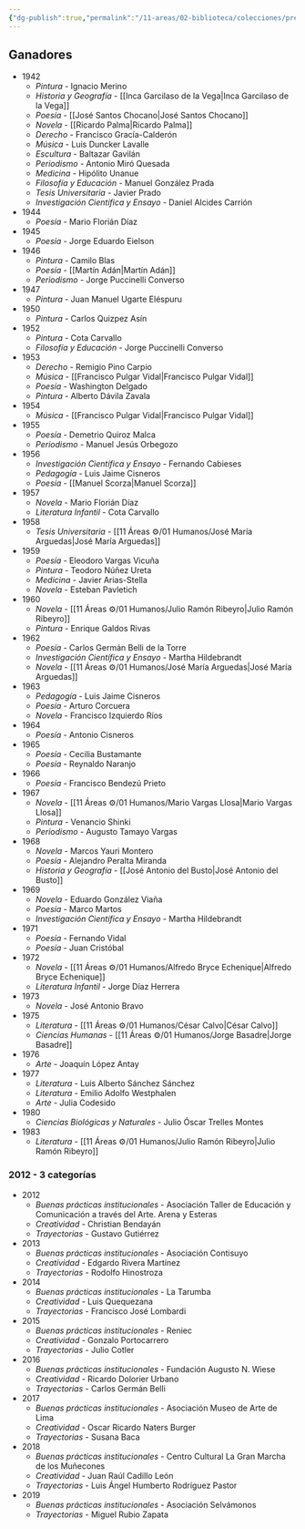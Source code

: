 ```yaml
---
{"dg-publish":true,"permalink":"/11-areas/02-biblioteca/colecciones/premio-nacional-de-cultura-peru/","noteIcon":""}
---
```



## Ganadores
- 1942
	- *Pintura* - Ignacio Merino
	- *Historia y Geografía* - [[Inca Garcilaso de la Vega\|Inca Garcilaso de la Vega]]
	- *Poesía* - [[José Santos Chocano\|José Santos Chocano]]
	- *Novela* - [[Ricardo Palma\|Ricardo Palma]]
	- *Derecho* - Francisco Gracía-Calderón
	- *Música* - Luis Duncker Lavalle
	- *Escultura* - Baltazar Gavilán
	- *Periodismo* - Antonio Miró Quesada
	- *Medicina* - Hipólito Unanue
	- *Filosofía y Educación* - Manuel González Prada
	- *Tesis Universitaria* - Javier Prado
	- *Investigación Científica y Ensayo* - Daniel Alcides Carrión
- 1944
	- *Poesía* - Mario Florián Díaz
- 1945
	- *Poesía* - Jorge Eduardo Eielson
- 1946
	- *Pintura* - Camilo Blas
	- *Poesía* - [[Martín Adán\|Martín Adán]]
	- *Periodismo* - Jorge Puccinelli Converso
- 1947
	- *Pintura* - Juan Manuel Ugarte Eléspuru
- 1950
	- *Pintura* - Carlos Quizpez Asín
- 1952
	- *Pintura* - Cota Carvallo
	- *Filosofía y Educación* - Jorge Puccinelli Converso 
- 1953
	- *Derecho* - Remigio Pino Carpio
	- *Música* - [[Francisco Pulgar Vidal\|Francisco Pulgar Vidal]]
	- *Poesía* - Washington Delgado
	- *Pintura* - Alberto Dávila Zavala
- 1954
	- *Música* - [[Francisco Pulgar Vidal\|Francisco Pulgar Vidal]]
- 1955
	- *Poesía* - Demetrio Quiroz Malca
	- *Periodismo* - Manuel Jesús Orbegozo
- 1956
	- *Investigación Científica y Ensayo* - Fernando Cabieses
	- *Pedagogía* - Luis Jaime Cisneros
	- *Poesía* - [[Manuel Scorza\|Manuel Scorza]]
- 1957
	- *Novela* - Mario Florián Díaz
	- *Literatura Infantil* - Cota Carvallo
- 1958
	- *Tesis Universitaria* - [[11 Áreas ⚙/01 Humanos/José María Arguedas\|José María Arguedas]]
- 1959
	- *Poesía* - Eleodoro Vargas Vicuña
	- *Pintura* - Teodoro Núñez Ureta
	- *Medicina* - Javier Arias-Stella
	- *Novela* - Esteban Pavletich
- 1960
	- *Novela* - [[11 Áreas ⚙/01 Humanos/Julio Ramón Ribeyro\|Julio Ramón Ribeyro]]
	- *Pintura* - Enrique Galdos Rivas
- 1962
	- *Poesía* - Carlos Germán Belli de la Torre
	- *Investigación Científica y Ensayo* - Martha Hildebrandt
	- *Novela* - [[11 Áreas ⚙/01 Humanos/José María Arguedas\|José María Arguedas]]
- 1963
	- *Pedagogía* - Luis Jaime Cisneros
	- *Poesía* - Arturo Corcuera
	- *Novela* - Francisco Izquierdo Ríos
- 1964
	- *Poesía* - Antonio Cisneros
- 1965
	- *Poesía* - Cecilia Bustamante
	- *Poesía* - Reynaldo Naranjo
- 1966
	- *Poesía* - Francisco Bendezú Prieto
- 1967
	- *Novela* - [[11 Áreas ⚙/01 Humanos/Mario Vargas Llosa\|Mario Vargas Llosa]]
	- *Pintura* - Venancio Shinki
	- *Periodismo* - Augusto Tamayo Vargas
- 1968
	- *Novela* - Marcos Yauri Montero
	- *Poesía* - Alejandro Peralta Miranda
	- *Historia y Geografía* - [[José Antonio del Busto\|José Antonio del Busto]]
- 1969
	- *Novela* - Eduardo González Viaña
	- *Poesía* - Marco Martos
	- *Investigación Científica y Ensayo* - Martha Hildebrandt
- 1971
	- *Poesía* - Fernando Vidal
	- *Poesía* - Juan Cristóbal
- 1972
	- *Novela* - [[11 Áreas ⚙/01 Humanos/Alfredo Bryce Echenique\|Alfredo Bryce Echenique]]
	- *Literatura Infantil* - Jorge Díaz Herrera
- 1973
	- *Novela* - José Antonio Bravo
- 1975
	- *Literatura* - [[11 Áreas ⚙/01 Humanos/César Calvo\|César Calvo]]
	- *Ciencias Humanas* - [[11 Áreas ⚙/01 Humanos/Jorge Basadre\|Jorge Basadre]]
- 1976
	- *Arte* - Joaquín López Antay
- 1977
	- *Literatura* - Luis Alberto Sánchez Sánchez
	- *Literatura* - Emilio Adolfo Westphalen
	- *Arte* - Julia Codesido
- 1980
	- *Ciencias Biológicas y Naturales* - Julio Óscar Trelles Montes
- 1983
	- *Literatura* - [[11 Áreas ⚙/01 Humanos/Julio Ramón Ribeyro\|Julio Ramón Ribeyro]]
### 2012 - 3 categorías
- 2012
	- *Buenas prácticas institucionales* - Asociación Taller de Educación y Comunicación a través del Arte. Arena y Esteras
	- *Creatividad* - Christian Bendayán
	- *Trayectorias* - Gustavo Gutiérrez
- 2013
	- *Buenas prácticas institucionales* - Asociación Contisuyo
	- *Creatividad* - Edgardo Rivera Martínez
	- *Trayectorias* - Rodolfo Hinostroza
- 2014
	- *Buenas prácticas institucionales* - La Tarumba
	- *Creatividad* - Luis Quequezana
	- *Trayectorias* - Francisco José Lombardi
- 2015
	- *Buenas prácticas institucionales* - Reniec
	- *Creatividad* - Gonzalo Portocarrero
	- *Trayectorias* - Julio Cotler
- 2016
	- *Buenas prácticas institucionales* - Fundación Augusto N. Wiese
	- *Creatividad* - Ricardo Dolorier Urbano
	- *Trayectorias* - Carlos Germán Belli
- 2017
	- *Buenas prácticas institucionales* - Asociación Museo de Arte de Lima
	- *Creatividad* - Oscar Ricardo Naters Burger
	- *Trayectorias* - Susana Baca
- 2018
	- *Buenas prácticas institucionales* - Centro Cultural La Gran Marcha de los Muñecones
	- *Creatividad* - Juan Raúl Cadillo León
	- *Trayectorias* - Luis Ángel Humberto Rodríguez Pastor
- 2019
	- *Buenas prácticas institucionales* - Asociación Selvámonos
	- *Trayectorias* - Miguel Rubio Zapata